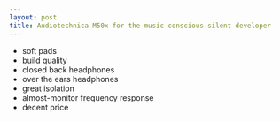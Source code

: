 ```yaml
---
layout: post
title: Audiotechnica M50x for the music-conscious silent developer
---
```


- soft pads
- build quality
- closed back headphones
- over the ears headphones
- great isolation
- almost-monitor frequency response
- decent price
